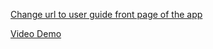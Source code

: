 [Change url to user guide front page of the app](http://)

[Video Demo](https://vimeo.com/98003746)
